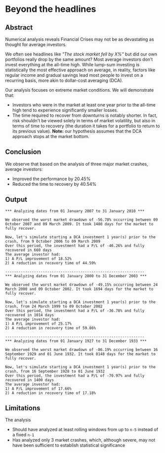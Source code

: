 # Beyond the headlines

## Abstract
Numerical analysis reveals Financial Crises may not be as devastating as thought for average investors.

We often see headlines like _"The stock market fell by X%"_ but did our own portfolios really drop by the same amount? Most average investors don’t invest everything at the all-time high. While lump-sum investing is statistically the most effective approach on average, in reality, factors like regular income and gradual savings lead most people to invest on a recurring basis, more akin to dollar-cost averaging (DCA).

Our analysis focuses on extreme market conditions. We will demonstrate that:
* Investors who were in the market at least one year prior to the all-time high tend to experience significantly smaller losses.
* The time required to recover from downturns is notably shorter. In fact, risk shouldn't be viewed solely in terms of market volatility, but also in terms of time to recovery  (the duration it takes for a portfolio to return to its previous value). **Note:** our hypothesis assumes that the DCA approach stops at the market bottom.

## Conclusion
We observe that based on the analysis of three major market crashes, average investors:
* Improved the performance by 20.45%
* Reduced the time to recovery by 40.54%

## Output
```
*** Analyzing dates from 01 January 2007 to 31 January 2010 ***

We observed the worst market drawdown of -56.78% occurring between 09 October 2007 and 09 March 2009. It took 1480 days for the market to fully recover.

Now, let's simulate starting a DCA investment 1 year(s) prior to the crash, from 9 October 2006 to 09 March 2009
Over this period, the investment had a P/L of -46.26% and fully recovered in 660 days
The average investor had:
1) A P/L improvement of 18.52%
2) A reduction in recovery time of 44.59%

---------------------------------------------------------------
*** Analyzing dates from 01 January 2000 to 31 December 2003 ***

We observed the worst market drawdown of -49.15% occurring between 24 March 2000 and 09 October 2002. It took 1694 days for the market to fully recover.

Now, let's simulate starting a DCA investment 1 year(s) prior to the crash, from 24 March 1999 to 09 October 2002
Over this period, the investment had a P/L of -36.78% and fully recovered in 1014 days
The average investor had:
1) A P/L improvement of 25.17%
2) A reduction in recovery time of 59.86%

---------------------------------------------------------------
*** Analyzing dates from 01 January 1927 to 31 December 1933 ***

We observed the worst market drawdown of -86.19% occurring between 16 September 1929 and 01 June 1932. It took 8148 days for the market to fully recover.

Now, let's simulate starting a DCA investment 1 year(s) prior to the crash, from 16 September 1928 to 01 June 1932
Over this period, the investment had a P/L of -70.97% and fully recovered in 1400 days
The average investor had:
1) A P/L improvement of 17.66%
2) A reduction in recovery time of 17.18%
```

## Limitations
The analysis
* Should have analyzed at least rolling windows from up to `n-5` instead of a fixed `n-1`
* Has analyzed only 3 market crashes, which, although severe, may not have been sufficient to establish statistical significance
